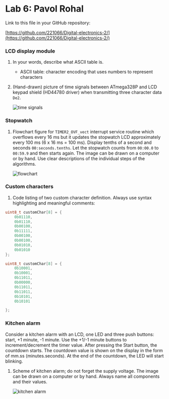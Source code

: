 # Lab 6: Pavol Rohal

Link to this file in your GitHub repository:

[https://github.com/221066/Digital-electronics-2/](https://github.com/221066/Digital-electronics-2/)


### LCD display module

1. In your words, describe what ASCII table is.
   * ASCII table: character encoding that uses numbers to represent characters

2. (Hand-drawn) picture of time signals between ATmega328P and LCD keypad shield (HD44780 driver) when transmitting three character data `De2`.

   ![time signals](images/x.png)


### Stopwatch

1. Flowchart figure for `TIMER2_OVF_vect` interrupt service routine which overflows every 16&nbsp;ms but it updates the stopwatch LCD approximately every 100&nbsp;ms (6 x 16&nbsp;ms = 100&nbsp;ms). Display tenths of a second and seconds `00:seconds.tenths`. Let the stopwatch counts from `00:00.0` to `00:59.9` and then starts again. The image can be drawn on a computer or by hand. Use clear descriptions of the individual steps of the algorithms.

   ![flowchart](images/f.png)


### Custom characters

1. Code listing of two custom character definition. Always use syntax highlighting and meaningful comments:

```c
uint8_t customChar[8] = {
	0b01110,
	0b01110,
	0b00100,
	0b11111,
	0b00100,
	0b00100,
	0b01010,
	0b01010
};

uint8_t customChar[8] = {
	0b10001,
	0b10001,
	0b11011,
	0b00000,
	0b11011,
	0b11011,
	0b10101,
	0b10101

};
```


### Kitchen alarm

Consider a kitchen alarm with an LCD, one LED and three push buttons: start, +1 minute, -1 minute. Use the +1/-1 minute buttons to increment/decrement the timer value. After pressing the Start button, the countdown starts. The countdown value is shown on the display in the form of mm.ss (minutes.seconds). At the end of the countdown, the LED will start blinking.

1. Scheme of kitchen alarm; do not forget the supply voltage. The image can be drawn on a computer or by hand. Always name all components and their values.

   ![kitchen alarm](images/s.png)

